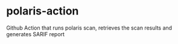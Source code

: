 # polaris-action
Github Action that runs polaris scan, retrieves the scan results and generates SARIF report
